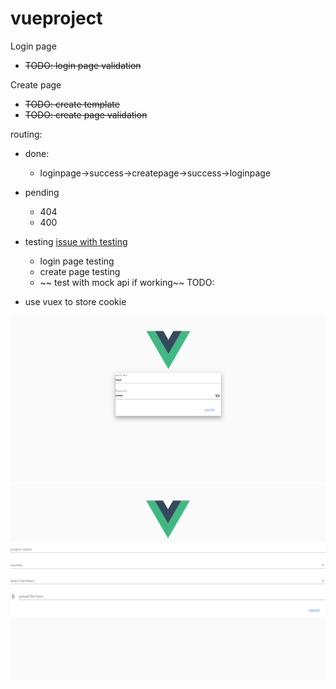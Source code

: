 # vueproject 
Login page
- ~~TODO: login page validation~~

Create page
- ~~TODO: create template~~
- ~~TODO: create page validation~~

routing:
 - done:
    - loginpage->success->createpage->success->loginpage
 - pending
    - 404
    - 400

- testing
    [issue with testing](https://stackoverflow.com/questions/52262084/syntax-error-support-for-the-experimental-syntax-decorators-legacy-isnt-cur)
    - login page testing
    - create page testing
    - ~~ test with mock api if working~~
TODO:
- use vuex to store cookie

![login](login.png)
![create](create.png)
